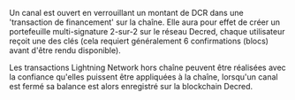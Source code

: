 Un canal est ouvert en verrouillant un montant de DCR dans une 'transaction de financement' sur la chaîne. Elle aura pour effet de créer un portefeuille multi-signature 2-sur-2 sur le réseau Decred, chaque utilisateur reçoit une des clés (cela requiert généralement 6 confirmations (blocs) avant d'être rendu disponible).

Les transactions Lightning Network hors chaîne peuvent être réalisées avec la confiance qu'elles puissent être appliquées à la chaîne, lorsqu'un canal est fermé sa balance est alors enregistré sur la blockchain Decred.
